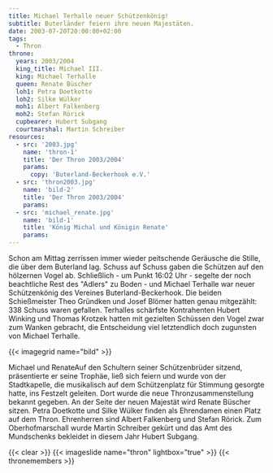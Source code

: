 ```yaml
---
title: Michael Terhalle neuer Schützenkönig!
subtitle: Buterländer feiern ihre neuen Majestäten.
date: 2003-07-20T20:00:00+02:00
tags:
  - Thron
throne:
  years: 2003/2004
  king_title: Michael III.
  king: Michael Terhalle
  queen: Renate Büscher
  loh1: Petra Doetkotte
  loh2: Silke Wülker
  moh1: Albert Falkenberg
  moh2: Stefan Rörick
  cupbearer: Hubert Subgang
  courtmarshal: Martin Schreiber
resources:
  - src: '2003.jpg'
    name: 'thron-1'
    title: 'Der Thron 2003/2004'
    params:
      copy: 'Buterland-Beckerhook e.V.'
  - src: 'thron2003.jpg'
    name: 'bild-2'
    title: 'Der Thron 2003/2004'
    params:
  - src: 'michael_renate.jpg'
    name: 'bild-1'
    title: 'König Michal und Königin Renate'
    params:
---
```


Schon am Mittag zerrissen immer wieder peitschende Geräusche die Stille,
die über dem Buterland lag. Schuss auf Schuss gaben die Schützen auf den
hölzernen Vogel ab. Schließlich - um Punkt 16:02 Uhr - segelte der noch
beachtliche Rest des "Adlers" zu Boden - und Michael Terhalle war neuer
Schützenkönig des Vereines Buterland-Beckerhook.<!--more-->
Die beiden Schießmeister Theo Gründken und Josef Blömer hatten genau
mitgezählt: 338 Schuss waren gefallen. Terhalles schärfste Kontrahenten
Hubert Winking und Thomas Krotzek hatten mit gezielten Schüssen den Vogel
zwar zum Wanken gebracht, die Entscheidung viel letztendlich doch zugunsten
von Michael Terhalle.

{{< imagegrid name="bild" >}}

Michael und RenateAuf den Schultern seiner Schützenbrüder sitzend, präsentierte
er seine Trophäe, ließ sich feiern und wurde von der Stadtkapelle, die musikalisch
auf dem Schützenplatz für Stimmung gesorgte hatte, ins Festzelt geleiten.
Dort wurde die neue Thronzusammenstellung bekannt gegeben. An der Seite der neuen
Majestät wird Renate Büscher sitzen. Petra Doetkotte und Silke Wülker finden als
Ehrendamen einen Platz auf dem Thron. Ehrenherren sind Albert Falkenberg und
Stefan Rörick. Zum Oberhofmarschall wurde Martin Schreiber gekürt und das Amt des
Mundschenks bekleidet in diesem Jahr Hubert Subgang.

{{< clear >}}
{{< imageslide name="thron" lightbox="true" >}}
{{< thronemembers >}}
